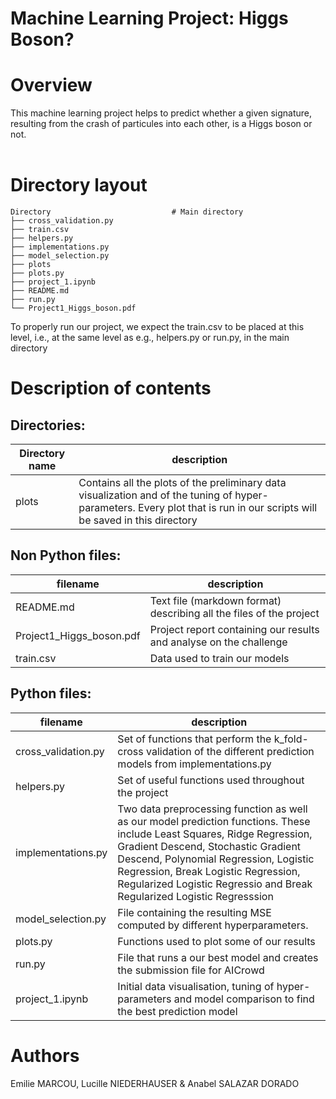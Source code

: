Machine Learning Project: Higgs Boson?
==========

Overview
========
This machine learning project helps to predict whether a given signature, resulting from the crash 
of particules into each other, is a Higgs boson or not. <br/>
<br/>


Directory layout
================

    Directory                           # Main directory
    ├── cross_validation.py
    ├── train.csv
    ├── helpers.py
    ├── implementations.py
    ├── model_selection.py
    ├── plots
    ├── plots.py
    ├── project_1.ipynb
    ├── README.md
    ├── run.py
    └── Project1_Higgs_boson.pdf

To properly run our project, we expect the train.csv to be placed at this level, i.e., at the same level as e.g., 
helpers.py or run.py, in the main directory

Description of contents
==============

Directories:
---------
Directory name                  | description
--------------------------------|------------------------------------------
plots           			    |Contains all the plots of the preliminary data visualization and of the tuning of hyper-parameters. Every plot that is run in our scripts will be saved in this directory 


Non Python files:
-----------

filename                        | description
--------------------------------|------------------------------------------
README.md                       | Text file (markdown format) describing all the files of the project
Project1_Higgs_boson.pdf        | Project report containing our results and analyse on the challenge
train.csv                       | Data used to train our models


Python files:
---------

filename                        | description
--------------------------------|------------------------------------------
cross_validation.py             |Set of functions that perform the k_fold-cross validation of the different prediction models from implementations.py
helpers.py                      |Set of useful functions used throughout the project
implementations.py              |Two data preprocessing function as well as our model prediction functions. These include Least Squares, Ridge Regression, Gradient Descend, Stochastic Gradient Descend, Polynomial Regression, Logistic Regression, Break Logistic Regression, Regularized Logistic Regressio and Break Regularized Logistic Regresssion
model_selection.py              |File containing the resulting MSE computed by different hyperparameters.
plots.py                        |Functions used to plot some of our results
run.py                          |File that runs a our best model and creates the submission file for AICrowd
project_1.ipynb	                |Initial data visualisation, tuning of hyper-parameters and model comparison to find the best prediction model

Authors
=======
Emilie MARCOU, Lucille NIEDERHAUSER & Anabel SALAZAR DORADO
